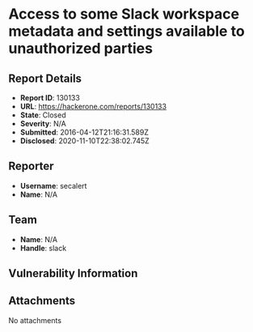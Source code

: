 # Access to some Slack workspace metadata and settings available to unauthorized parties

## Report Details
- **Report ID**: 130133
- **URL**: https://hackerone.com/reports/130133
- **State**: Closed
- **Severity**: N/A
- **Submitted**: 2016-04-12T21:16:31.589Z
- **Disclosed**: 2020-11-10T22:38:02.745Z

## Reporter
- **Username**: secalert
- **Name**: N/A

## Team
- **Name**: N/A
- **Handle**: slack

## Vulnerability Information


## Attachments
No attachments
